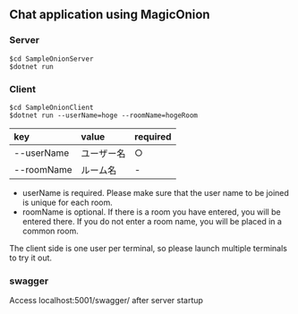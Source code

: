 ## Chat application using MagicOnion
### Server

    $cd SampleOnionServer
    $dotnet run

### Client

    $cd SampleOnionClient
    $dotnet run --userName=hoge --roomName=hogeRoom

|key|value|required|
|:--|:----|:-------|
|--userName|ユーザー名|○|
|--roomName|ルーム名|-|

* userName is required. Please make sure that the user name to be joined is unique for each room.
* roomName is optional. If there is a room you have entered, you will be entered there. If you do not enter a room name, you will be placed in a common room.

The client side is one user per terminal, so please launch multiple terminals to try it out.

### swagger
Access localhost:5001/swagger/ after server startup
